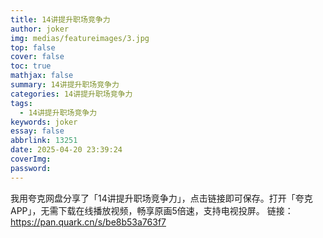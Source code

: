 ```yaml
---
title: 14讲提升职场竞争力
author: joker
img: medias/featureimages/3.jpg
top: false
cover: false
toc: true
mathjax: false
summary: 14讲提升职场竞争力
categories: 14讲提升职场竞争力
tags:
  - 14讲提升职场竞争力
keywords: joker
essay: false
abbrlink: 13251
date: 2025-04-20 23:39:24
coverImg:
password:
---
```


我用夸克网盘分享了「14讲提升职场竞争力」，点击链接即可保存。打开「夸克APP」，无需下载在线播放视频，畅享原画5倍速，支持电视投屏。
链接：https://pan.quark.cn/s/be8b53a763f7
